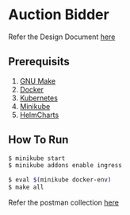 # Auction Bidder

Refer the Design Document [here](./docs/design.md)

## Prerequisits
1. [GNU Make](https://www.gnu.org/software/make/)
2. [Docker](https://www.docker.com/get-started)
3. [Kubernetes](https://kubernetes.io/docs/setup/)
4. [Minikube](https://kubernetes.io/docs/tasks/tools/install-minikube/)
5. [HelmCharts](https://helm.sh/docs/intro/)

## How To Run

```sh
$ minikube start
$ minikube addons enable ingress

$ eval $(minikube docker-env)
$ make all

```

Refer the postman collection [here](./api/postman_collection.json)
